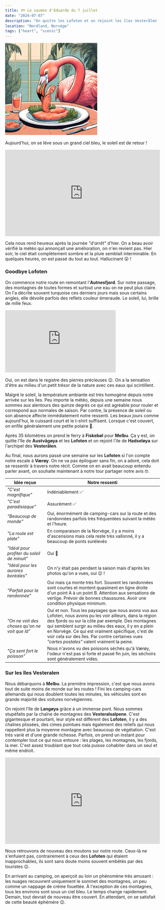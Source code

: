 ```yaml
---
title: 🐟 Le saumon d'Eduardo du 7 juillet
date: "2024-07-07"
description: "On quitte les Lofoten et on rejoint les îles Vesterålen !"
location: "Nordland, Norvège"
tags: ["heart", "scenic"]
---
```


![Saumon d'Eduardo](../saumon_eduardo.png)

Aujourd'hui, on se lève sous un grand ciel bleu, le soleil est de retour !

<div style="width: 100%; height: 0; position: relative; padding-bottom: 56%;"><iframe src="https://giphy.com/embed/4ayE7jjRuUBQk" style="top: 0; left: 0; width: 100%; height: 100%; position: absolute; border: 0;" allowfullscreen scrolling="no" allow="encrypted-media;" class="giphy-embed"></iframe></div>

Cela nous rend heureux après la journée _"d'arrêt"_ d'hier. On a beau avoir vérifié la météo qui annonçait une amélioration, on n'en revient pas. Hier soir, le ciel était complètement sombre et la pluie semblait interminable. En quelques heures, on est passé du tout au tout. Hallucinant 😲 !

### Goodbye Lofoten

On commence notre route en remontant l'**Autnesfjord**. Sur notre passage, des montagnes de toutes formes et surtout une eau on ne peut plus claire. On l'a décrite souvent turquoise ces derniers jours mais sous certains angles, elle dévoile parfois des reflets couleur émeraude. Le soleil, lui, brille de mille feux.

<iframe width="360" height="202.5" src="https://www.youtube-nocookie.com/embed/CiXNIjGX1hY?si=jomWadEqaoUnVyhT&amp;start=5" title="YouTube video player" frameborder="0" allow="accelerometer; autoplay; clipboard-write; encrypted-media; gyroscope; picture-in-picture; web-share"></iframe>
   
Oui, on est dans le registre des pierres précieuses 😉. On a la sensation d'être au milieu d'un petit trésor de la nature avec ces eaux qui scintillent.

Malgré le soleil, la température ambiante est très homogène depuis notre arrivée sur les îles. Peu importe la météo, depuis une semaine nous sommes aux alentours des quinze degrés ce qui est agréable pour rouler et correspond aux normales de saison. Par contre, la présence de soleil ou son absence affecte immédiatement notre ressenti. Les beaux jours comme aujourd'hui, le cuissard court et le t-shirt suffisent. Lorsque c'est couvert, on enfile généralement une petite polaire 🤗.

Après 35 kilomètres on prend le ferry à **Fiskebøl** pour **Melbu**. Ça y est, on quitte l'île de **Austvågøya** et les **Lofoten** et on rejoint l'ile de **Hadseløya** sur l'archipel des **Vesterålen**.

Au final, nous aurons passé une semaine sur les **Lofoten** si l'on compte notre escale à **Værøy**. On ne va pas épiloguer sans fin, on a adoré, cela doit se ressentir à travers notre récit. Comme on en avait beaucoup entendu parler avant, on souhaite maintenant à notre tour partager notre avis 🤓.

| Idée reçue                                     | Notre ressenti                                                                                                                                                                                                                                                                                                                                                                  |
| ---------------------------------------------- | ------------------------------------------------------------------------------------------------------------------------------------------------------------------------------------------------------------------------------------------------------------------------------------------------------------------------------------------------------------------------------- |
| _"C'est magnifique"_                           | Indéniablement ✅                                                                                                                                                                                                                                                                                                                                                               |
| _"C'est paradisiaque"_                         | Assurément ✅                                                                                                                                                                                                                                                                                                                                                                   |
| _"Beaucoup de monde"_                          | Oui, énormément de camping-cars sur la route et des randonnées parfois très fréquentées suivant la météo et l'heure.                                                                                                                                                                                                                                                            |
| _"La route est plate"_                         | En comparaison de la Norvège, il y a moins d'ascensions mais cela reste très vallonné, il y a beaucoup de ponts surélevés                                                                                                                                                                                                                                                       |
| _"Idéal pour profiter du soleil de minuit_"    | Oui 💯                                                                                                                                                                                                                                                                                                                                                                          |
| _"Idéal pour les aurores boréales"_            | On n'y était pas pendant la saison mais d'après les photos qu'on a vues, oui 😉 !                                                                                                                                                                                                                                                                                               |
| _"Parfait pour la randonnée"_                  | Oui mais ça monte très fort. Souvent les randonnées sont courtes et montent quasiment en ligne droite d'un point A à un point B. Attention aux sensations de vertige. Prévoir de bonnes chaussures. Avoir une condition physique minimum.                                                                                                                                       |
| _"On ne voit des choses qu'on ne voit que là_" | Oui et non. Tous les paysages que nous avons vus aux Lofoten, nous avons pu les voir ailleurs, dans la région des fjords ou sur la côte par exemple. Des montagnes qui semblent surgir au milieu des eaux, il y en a plein en Norvège. Ce qui est vraiment spécifique, c'est de voir cela sur des îles. Par contre certaines vues _"cartes postales"_ valent vraiment la peine. |
| _"Ça sent fort le poisson"_                    | Nous n'avons vu des poissons séchés qu'à Værøy, l'odeur n'est pas si forte et passé fin juin, les séchoirs sont généralement vides.                                                                                                                                                                                                                                             |

### Sur les îles Vesteralen

Nous débarquons à **Melbu**. La première impression, c'est que nous avons tout de suite moins de monde sur les routes ! Fini les camping-cars allemands qui nous doublent toutes les minutes, les véhicules sont en grande majorité des voitures norvégiennes.

On rejoint l'île de **Langøya** grâce à un immense pont. Nous sommes stupéfaits par la chaîne de montagnes des **Vesteralsalpene**. C'est gigantesque et pourtant, leur style est différent des **Lofoten**, il y a des chaînes plissées, des cimes pointues mais également des reliefs qui nous rappellent plus la moyenne montagne avec beaucoup de végétation. C'est très varié et d'une grande richesse. Parfois, on prend un instant pour contempler tout ce qui nous entoure : les plages, les montagnes, les fjords, la mer. C'est assez troublant que tout cela puisse cohabiter dans un seul et même endroit.

<div style="width: 100%; height: 0; position: relative; padding-bottom: 56%;"><iframe src="https://giphy.com/embed/ejF3VIsGq7YVq" style="top: 0; left: 0; width: 100%; height: 100%; position: absolute; border: 0;" allowfullscreen scrolling="no" allow="encrypted-media;" class="giphy-embed"></iframe></div>

Nous retrouvons de nouveau des moutons sur notre route. Ceux-là ne s'enfuient pas, contrairement à ceux des **Lofoten** qui étaient inapprochables, ils sont sans doute moins souvent embêtés par des touristes 😉.

En arrivant au camping, on aperçoit au loin un phénomène très amusant : les nuages recouvrent uniquement le sommet des montagnes, un peu comme un nappage de crème fouettée. À l'exception de ces montagnes, tous les environs sont sous un ciel bleu. Le temps change rapidement. Demain, tout devrait de nouveau être couvert. En attendant, on se satisfait de cette beauté éphémère 😉.
